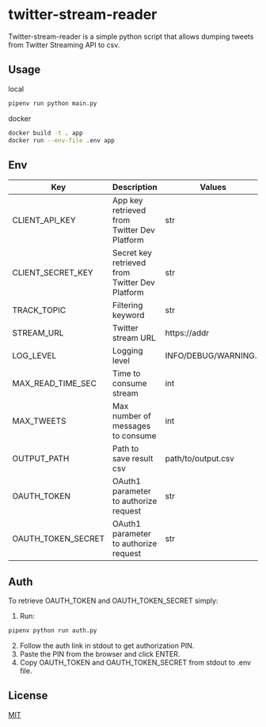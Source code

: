 # twitter-stream-reader

Twitter-stream-reader is a simple python script that allows dumping tweets from Twitter Streaming API to csv.

## Usage

local
```bash
pipenv run python main.py
```
docker
```bash
docker build -t . app
docker run --env-file .env app
```

## Env

| Key | Description | Values |
| ------ | ------ | ------ |
| CLIENT_API_KEY | App key retrieved from Twitter Dev Platform | str |
| CLIENT_SECRET_KEY | Secret key retrieved from Twitter Dev Platform | str |
| TRACK_TOPIC | Filtering keyword | str |
| STREAM_URL | Twitter stream URL | https://addr |
| LOG_LEVEL | Logging level | INFO/DEBUG/WARNING... |
| MAX_READ_TIME_SEC | Time to consume stream | int |
| MAX_TWEETS | Max number of messages to consume | int |
| OUTPUT_PATH | Path to save result csv | path/to/output.csv |
| OAUTH_TOKEN | OAuth1 parameter to authorize request | str |
| OAUTH_TOKEN_SECRET | OAuth1 parameter to authorize request | str |

## Auth

To retrieve OAUTH_TOKEN and OAUTH_TOKEN_SECRET simply:
1) Run:
```bash
pipenv python run auth.py
```
2) Follow the auth link in stdout to get authorization PIN.
3) Paste the PIN from the browser and click ENTER.
4) Copy OAUTH_TOKEN and OAUTH_TOKEN_SECRET from stdout to .env file.

## License
[MIT](https://choosealicense.com/licenses/mit/)